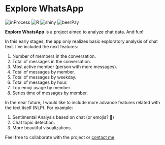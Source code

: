 # Explore WhatsApp

![inProcess](https://img.shields.io/badge/build-in--process-orange.svg?style=flat-square) ![R](https://img.shields.io/badge/R-v3.2.2-blue.svg?style=flat-square) ![shiny](https://img.shields.io/badge/shiny-v1.0.0-blue.svg?style=flat-square) ![beerPay](https://img.shields.io/badge/beerpay-$0-brightgreen.svg?style=flat-square)

**Explore WhatsApp** is a project aimed to analyze chat data. And fun!

In this early stages, the app only realizes basic exploratory analysis of chat text. I've included the next features:

1. Number of members in the conversation.
2. Total of messages in the conversation.
3. Most active member (person with more messages).
4. Total of messages by member.
5. Total of messages by weekday.
6. Total of messages by hour.
7. Top emoji usage by member.
8. Series time of messages by member.

In the near future, I would like to include more advance features related with the text itself (NLP). For example:

1. Sentimental Analysis based on chat (or emojis? 🤔)
2. Chat topic detection.
3. More beautiful visualizations.

Feel free to collaborate with the project or [contact me](mailto:iancastillorosales@gmail.com) 
